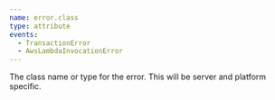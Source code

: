 ```yaml
---
name: error.class
type: attribute
events:
  - TransactionError
  - AwsLambdaInvocationError
---
```


The class name or type for the error. This will be server and platform specific.